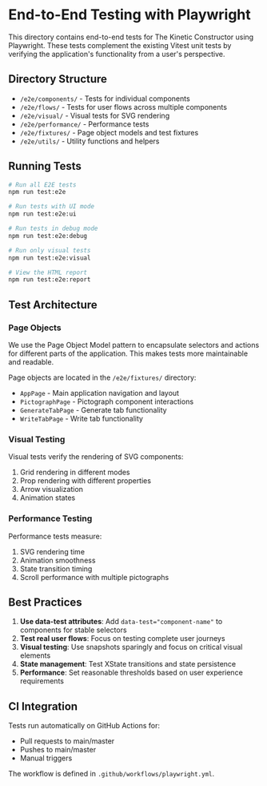 # End-to-End Testing with Playwright

This directory contains end-to-end tests for The Kinetic Constructor using Playwright. These tests complement the existing Vitest unit tests by verifying the application's functionality from a user's perspective.

## Directory Structure

- `/e2e/components/` - Tests for individual components
- `/e2e/flows/` - Tests for user flows across multiple components
- `/e2e/visual/` - Visual tests for SVG rendering
- `/e2e/performance/` - Performance tests
- `/e2e/fixtures/` - Page object models and test fixtures
- `/e2e/utils/` - Utility functions and helpers

## Running Tests

```bash
# Run all E2E tests
npm run test:e2e

# Run tests with UI mode
npm run test:e2e:ui

# Run tests in debug mode
npm run test:e2e:debug

# Run only visual tests
npm run test:e2e:visual

# View the HTML report
npm run test:e2e:report
```

## Test Architecture

### Page Objects

We use the Page Object Model pattern to encapsulate selectors and actions for different parts of the application. This makes tests more maintainable and readable.

Page objects are located in the `/e2e/fixtures/` directory:

- `AppPage` - Main application navigation and layout
- `PictographPage` - Pictograph component interactions
- `GenerateTabPage` - Generate tab functionality
- `WriteTabPage` - Write tab functionality

### Visual Testing

Visual tests verify the rendering of SVG components:

1. Grid rendering in different modes
2. Prop rendering with different properties
3. Arrow visualization
4. Animation states

### Performance Testing

Performance tests measure:

1. SVG rendering time
2. Animation smoothness
3. State transition timing
4. Scroll performance with multiple pictographs

## Best Practices

1. **Use data-test attributes**: Add `data-test="component-name"` to components for stable selectors
2. **Test real user flows**: Focus on testing complete user journeys
3. **Visual testing**: Use snapshots sparingly and focus on critical visual elements
4. **State management**: Test XState transitions and state persistence
5. **Performance**: Set reasonable thresholds based on user experience requirements

## CI Integration

Tests run automatically on GitHub Actions for:

- Pull requests to main/master
- Pushes to main/master
- Manual triggers

The workflow is defined in `.github/workflows/playwright.yml`.
